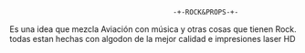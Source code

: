                                             -+-ROCK&PROPS-+-

Es una idea que mezcla Aviación con música y otras cosas que tienen Rock.
todas estan hechas con algodon de la mejor calidad e impresiones laser HD
